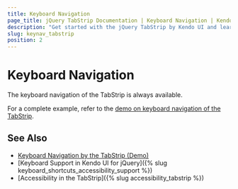 ```yaml
---
title: Keyboard Navigation
page_title: jQuery TabStrip Documentation | Keyboard Navigation | Kendo UI
description: "Get started with the jQuery TabStrip by Kendo UI and learn about the accessibility support it provides through its keyboard navigation functionality."
slug: keynav_tabstrip
position: 2
---
```


# Keyboard Navigation

The keyboard navigation of the TabStrip is always available.

For a complete example, refer to the [demo on keyboard navigation of the TabStrip](https://demos.telerik.com/kendo-ui/tabstrip/keyboard-navigation).

## See Also

* [Keyboard Navigation by the TabStrip (Demo)](https://demos.telerik.com/kendo-ui/tabstrip/keyboard-navigation)
* [Keyboard Support in Kendo UI for jQuery]({% slug keyboard_shortcuts_accessibility_support %})
* [Accessibility in the TabStrip]({% slug accessibility_tabstrip %})
